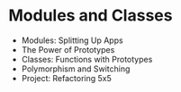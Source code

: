 # Modules and Classes
- Modules: Splitting Up Apps
- The Power of Prototypes
- Classes: Functions with Prototypes
- Polymorphism and Switching
- Project: Refactoring 5x5